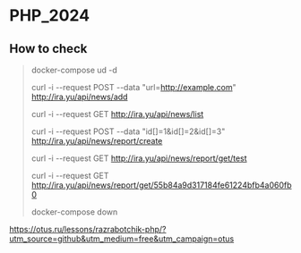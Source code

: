 # PHP_2024

## How to check

> docker-compose ud -d
> 
> 
> curl -i --request POST --data "url=http://example.com" http://ira.yu/api/news/add
> 
> curl -i --request GET http://ira.yu/api/news/list
> 
> curl -i --request POST --data "id[]=1&id[]=2&id[]=3" http://ira.yu/api/news/report/create
> 
> curl -i --request GET http://ira.yu/api/news/report/get/test
> 
> curl -i --request GET http://ira.yu/api/news/report/get/55b84a9d317184fe61224bfb4a060fb0
> 
> 
> docker-compose down

https://otus.ru/lessons/razrabotchik-php/?utm_source=github&utm_medium=free&utm_campaign=otus
